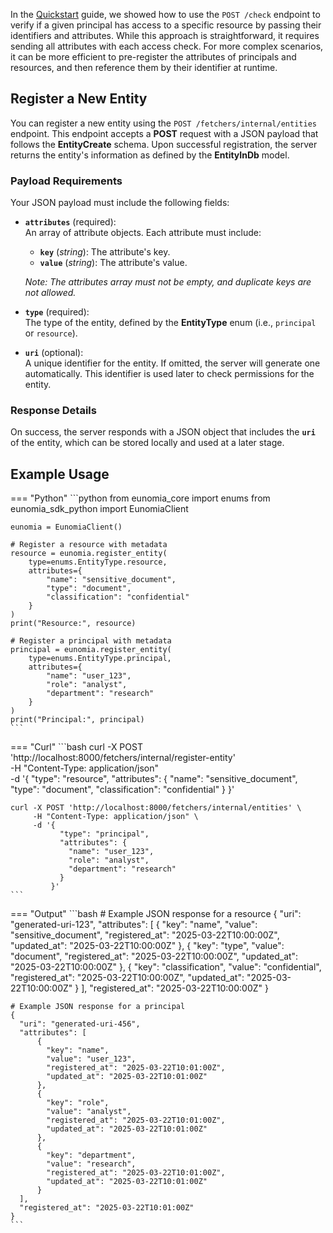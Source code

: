 In the [Quickstart](../index.md) guide, we showed how to use the `POST /check` endpoint to verify if a given principal has access to a specific resource by passing their identifiers and attributes. While this approach is straightforward, it requires sending all attributes with each access check. For more complex scenarios, it can be more efficient to pre-register the attributes of principals and resources, and then reference them by their identifier at runtime.

## Register a New Entity

You can register a new entity using the `POST /fetchers/internal/entities` endpoint. This endpoint accepts a **POST** request with a JSON payload that follows the **EntityCreate** schema. Upon successful registration, the server returns the entity's information as defined by the **EntityInDb** model.

### Payload Requirements

Your JSON payload must include the following fields:

- **`attributes`** (required):  
  An array of attribute objects. Each attribute must include:

  - **`key`** (_string_): The attribute's key.
  - **`value`** (_string_): The attribute's value.

  _Note: The attributes array must not be empty, and duplicate keys are not allowed._

- **`type`** (required):  
  The type of the entity, defined by the **EntityType** enum (i.e., `principal` or `resource`).

- **`uri`** (optional):  
  A unique identifier for the entity. If omitted, the server will generate one automatically. This identifier is used later to check permissions for the entity.

### Response Details

On success, the server responds with a JSON object that includes the **`uri`** of the entity, which can be stored locally and used at a later stage.

## Example Usage

=== "Python"
    ```python
    from eunomia_core import enums
    from eunomia_sdk_python import EunomiaClient

    eunomia = EunomiaClient()

    # Register a resource with metadata
    resource = eunomia.register_entity(
        type=enums.EntityType.resource,
        attributes={
            "name": "sensitive_document",
            "type": "document",
            "classification": "confidential"
        }
    )
    print("Resource:", resource)

    # Register a principal with metadata
    principal = eunomia.register_entity(
        type=enums.EntityType.principal,
        attributes={
            "name": "user_123",
            "role": "analyst",
            "department": "research"
        }
    )
    print("Principal:", principal)
    ```

=== "Curl"
    ```bash
    curl -X POST 'http://localhost:8000/fetchers/internal/register-entity' \
         -H "Content-Type: application/json" \
         -d '{
               "type": "resource",
               "attributes": {
                 "name": "sensitive_document",
                 "type": "document",
                 "classification": "confidential"
               }
             }'

    curl -X POST 'http://localhost:8000/fetchers/internal/entities' \
         -H "Content-Type: application/json" \
         -d '{
               "type": "principal",
               "attributes": {
                 "name": "user_123",
                 "role": "analyst",
                 "department": "research"
               }
             }'
    ```

=== "Output"
    ```bash
    # Example JSON response for a resource
    {
      "uri": "generated-uri-123",
      "attributes": [
          {
            "key": "name",
            "value": "sensitive_document",
            "registered_at": "2025-03-22T10:00:00Z",
            "updated_at": "2025-03-22T10:00:00Z"
          },
          {
            "key": "type",
            "value": "document",
            "registered_at": "2025-03-22T10:00:00Z",
            "updated_at": "2025-03-22T10:00:00Z"
          },
          {
            "key": "classification",
            "value": "confidential",
            "registered_at": "2025-03-22T10:00:00Z",
            "updated_at": "2025-03-22T10:00:00Z"
          }
      ],
      "registered_at": "2025-03-22T10:00:00Z"
    }

    # Example JSON response for a principal
    {
      "uri": "generated-uri-456",
      "attributes": [
          {
            "key": "name",
            "value": "user_123",
            "registered_at": "2025-03-22T10:01:00Z",
            "updated_at": "2025-03-22T10:01:00Z"
          },
          {
            "key": "role",
            "value": "analyst",
            "registered_at": "2025-03-22T10:01:00Z",
            "updated_at": "2025-03-22T10:01:00Z"
          },
          {
            "key": "department",
            "value": "research",
            "registered_at": "2025-03-22T10:01:00Z",
            "updated_at": "2025-03-22T10:01:00Z"
          }
      ],
      "registered_at": "2025-03-22T10:01:00Z"
    }
    ```
